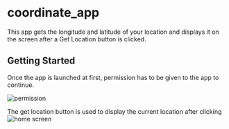 # coordinate_app

This app gets the longitude and latitude of your location and displays it on the screen after a Get Location button is clicked.

## Getting Started

Once the app is launched at first, permission has to be given to the app to continue.

![permission](https://github.com/JPrince-E/coordinate_app/assets/106918773/9075b247-d7c7-4b91-9d59-2cb74734ef14)


The get location button is used to display the current location after clicking
![home screen](https://github.com/JPrince-E/coordinate_app/assets/106918773/bf8322dc-5e3c-41d2-90c2-b87c13c5dd13)

